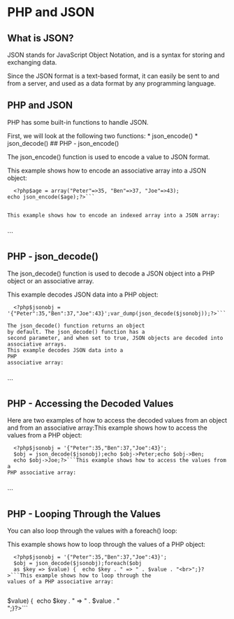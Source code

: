 


# PHP and JSON




## What is JSON?


JSON stands for JavaScript Object Notation, and is a syntax for storing and 
exchanging data.


Since the JSON format is a text-based format, it can easily be sent to and 
from a server, and used as a data format by any programming language.
## PHP and JSON


PHP has some built-in functions to handle JSON.


First, we will look at the following two functions:
* 
json_encode()
* 
json_decode() ## PHP - json_encode()


The json_encode() function is used to encode a value to JSON format.

This example shows how to encode an associative array into a JSON object:


```
  <?php$age = array("Peter"=>35, "Ben"=>37, "Joe"=>43);
echo json_encode($age);?>```


This example shows how to encode an indexed array into a JSON array:


```
  <?php$cars = array("Volvo", "BMW", "Toyota");echo json_encode($cars);?>```

## PHP - json_decode()


The json_decode() function is used to decode 
a JSON object into a PHP object or an associative array.

This example decodes JSON data into a 
PHP object:


```
  <?php$jsonobj = '{"Peter":35,"Ben":37,"Joe":43}';var_dump(json_decode($jsonobj));?>```

The json_decode() function returns an object 
by default. The json_decode() function has a 
second parameter, and when set to true, JSON objects are decoded into 
associative arrays.
This example decodes JSON data into a 
PHP 
associative array:


```
  <?php$jsonobj = '{"Peter":35,"Ben":37,"Joe":43}';var_dump(json_decode($jsonobj, 
  true));?>```



## PHP - Accessing the Decoded Values


Here are two examples of how to access the decoded values from an object and 
from an associative array:This example shows how to access the values from a PHP object:


```
  <?php$jsonobj = '{"Peter":35,"Ben":37,"Joe":43}';
  $obj = json_decode($jsonobj);echo $obj->Peter;echo $obj->Ben;
  echo $obj->Joe;?>```This example shows how to access the values from a 
PHP associative array:


```
  <?php$jsonobj = '{"Peter":35,"Ben":37,"Joe":43}';
  $arr = json_decode($jsonobj, true);echo $arr["Peter"];echo $arr["Ben"];
  echo $arr["Joe"];?>```

## PHP - Looping Through the Values


You can also loop through the values with a foreach() 
loop:

This example shows how to loop through the values of a PHP object:


```
  <?php$jsonobj = '{"Peter":35,"Ben":37,"Joe":43}';
  $obj = json_decode($jsonobj);foreach($obj 
  as $key => $value) {  echo $key . " => " . $value . "<br>";}?>```This example shows how to loop through the 
values of a PHP associative array:


```
  <?php$jsonobj = '{"Peter":35,"Ben":37,"Joe":43}';
  $arr = json_decode($jsonobj, true);foreach($arr as $key => $value) {  echo $key . " => " . $value 
  . "<br>";}?>```
